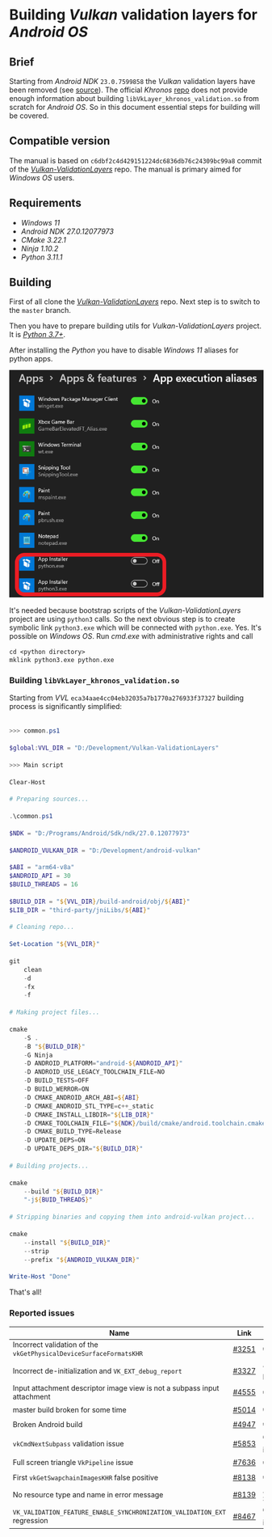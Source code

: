 # Building _Vulkan_ validation layers for _Android OS_

## Brief

Starting from _Android NDK_ `23.0.7599858` the _Vulkan_ validation layers have been removed (see [source](https://github.com/android/ndk/wiki/Changelog-r23)). The official _Khronos_ [repo](https://github.com/KhronosGroup/Vulkan-ValidationLayers) does not provide enough information about building `libVkLayer_khronos_validation.so` from scratch for _Android OS_. So in this document essential steps for building will be covered.

## Compatible version

The manual is based on `c6dbf2c4d429151224dc6836db76c24309bc99a8` commit of the [_Vulkan-ValidationLayers_](https://github.com/KhronosGroup/Vulkan-ValidationLayers) repo. The manual is primary aimed for _Windows OS_ users.

## Requirements

- _Windows 11_
- _Android NDK 27.0.12077973_
- _CMake 3.22.1_
- _Ninja 1.10.2_
- _Python 3.11.1_

## Building

First of all clone the [_Vulkan-ValidationLayers_](https://github.com/KhronosGroup/Vulkan-ValidationLayers) repo. Next step is to switch to the `master` branch.

Then you have to prepare building utils for _Vulkan-ValidationLayers_ project. It is [_Python 3.7+_](https://www.python.org/).

After installing the _Python_ you have to disable _Windows 11_ aliases for python apps.

<img src="./images/python-windows-aliases.png" width="629" />

It's needed because bootstrap scripts of the _Vulkan-ValidationLayers_ project are using `python3` calls. So the next obvious step is to create symbolic link `python3.exe` which will be connected with `python.exe`. Yes. It's possible on _Windows OS_. Run _cmd.exe_ with administrative rights and call

```batch
cd <python directory>
mklink python3.exe python.exe
```

### Building `libVkLayer_khronos_validation.so`

Starting from _VVL_ `eca34aae4cc04eb32035a7b1770a276933f37327` building process is significantly simplified:

```PowerShell

>>> common.ps1

$global:VVL_DIR = "D:/Development/Vulkan-ValidationLayers"

>>> Main script

Clear-Host

# Preparing sources...

.\common.ps1

$NDK = "D:/Programs/Android/Sdk/ndk/27.0.12077973"

$ANDROID_VULKAN_DIR = "D:/Development/android-vulkan"

$ABI = "arm64-v8a"
$ANDROID_API = 30
$BUILD_THREADS = 16

$BUILD_DIR = "${VVL_DIR}/build-android/obj/${ABI}"
$LIB_DIR = "third-party/jniLibs/${ABI}"

# Cleaning repo...

Set-Location "${VVL_DIR}"

git                                                                         `
    clean                                                                   `
    -d                                                                      `
    -fx                                                                     `
    -f

# Making project files...

cmake                                                                       `
    -S .                                                                    `
    -B "${BUILD_DIR}"                                                       `
    -G Ninja                                                                `
    -D ANDROID_PLATFORM="android-${ANDROID_API}"                            `
    -D ANDROID_USE_LEGACY_TOOLCHAIN_FILE=NO                                 `
    -D BUILD_TESTS=OFF                                                      `
    -D BUILD_WERROR=ON                                                      `
    -D CMAKE_ANDROID_ARCH_ABI=${ABI}                                        `
    -D CMAKE_ANDROID_STL_TYPE=c++_static                                    `
    -D CMAKE_INSTALL_LIBDIR="${LIB_DIR}"                                    `
    -D CMAKE_TOOLCHAIN_FILE="${NDK}/build/cmake/android.toolchain.cmake"    `
    -D CMAKE_BUILD_TYPE=Release                                             `
    -D UPDATE_DEPS=ON                                                       `
    -D UPDATE_DEPS_DIR="${BUILD_DIR}"

# Building projects...

cmake                                                                       `
    --build "${BUILD_DIR}"                                                  `
    "-j${BUID_THREADS}"

# Stripping binaries and copying them into android-vulkan project...

cmake                                                                       `
    --install "${BUILD_DIR}"                                                `
    --strip                                                                 `
    --prefix "${ANDROID_VULKAN_DIR}"

Write-Host "Done"

```

That's all!

### Reported issues

Name | Link | Status
--- | --- | ---
Incorrect validation of the `vkGetPhysicalDeviceSurfaceFormatsKHR` | [#3251](https://github.com/KhronosGroup/Vulkan-ValidationLayers/issues/3251) | ✔️ Fixed
Incorrect de-initialization and `VK_EXT_debug_report` | [#3327](https://github.com/KhronosGroup/Vulkan-ValidationLayers/issues/3327) | ☄️ Driver bug
Input attachment descriptor image view is not a subpass input attachment | [#4555](https://github.com/KhronosGroup/Vulkan-ValidationLayers/issues/4555) | ✔️ Fixed
master build broken for some time | [#5014](https://github.com/KhronosGroup/SPIRV-Tools/issues/5014) | ✔️ Fixed
Broken Android build | [#4947](https://github.com/KhronosGroup/Vulkan-ValidationLayers/issues/4947) | ✔️ Fixed
`vkCmdNextSubpass` validation issue | [#5853](https://github.com/KhronosGroup/Vulkan-ValidationLayers/issues/5853) | 🛡️ Not an issue
Full screen triangle `VkPipeline` issue | [#7636](https://github.com/KhronosGroup/Vulkan-ValidationLayers/issues/7636) | ✔️ Fixed
First `vkGetSwapchainImagesKHR` false positive | [#8138](https://github.com/KhronosGroup/Vulkan-ValidationLayers/issues/8138) | ✔️ Fixed
No resource type and name in error message | [#8139](https://github.com/KhronosGroup/Vulkan-ValidationLayers/issues/8139) | ⚠️ Submitted
`VK_VALIDATION_FEATURE_ENABLE_SYNCHRONIZATION_VALIDATION_EXT` regression | [#8467](https://github.com/KhronosGroup/Vulkan-ValidationLayers/issues/8467) | 🛡️ Not an issue
